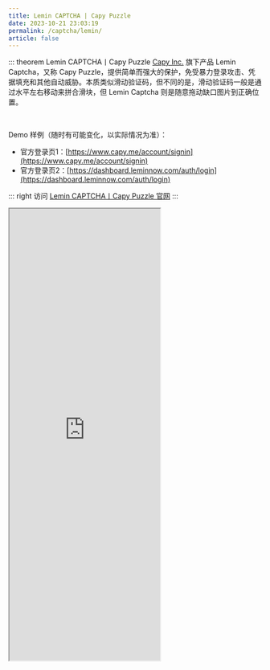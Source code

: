 ```yaml
---
title: Lemin CAPTCHA | Capy Puzzle
date: 2023-10-21 23:03:19
permalink: /captcha/lemin/
article: false
---
```


::: theorem Lemin CAPTCHA丨Capy Puzzle
[Capy Inc.](https://www.capy.me/) 旗下产品 Lemin Captcha，又称 Capy Puzzle，提供简单而强大的保护，免受暴力登录攻击、凭据填充和其他自动威胁。本质类似滑动验证码，但不同的是，滑动验证码一般是通过水平左右移动来拼合滑块，但 Lemin Captcha 则是随意拖动缺口图片到正确位置。

<br>

Demo 样例（随时有可能变化，以实际情况为准）：
<br>

- 官方登录页1：[https://www.capy.me/account/signin](https://www.capy.me/account/signin)
- 官方登录页2：[https://dashboard.leminnow.com/auth/login](https://dashboard.leminnow.com/auth/login)<Badge text="本页使用" type="error" vertical="middle"/>

::: right
访问 [Lemin CAPTCHA丨Capy Puzzle 官网](https://www.leminnow.com/)
:::

<iframe src="https://dashboard.leminnow.com/auth/login" height="900px" scrolling="no"></iframe>
